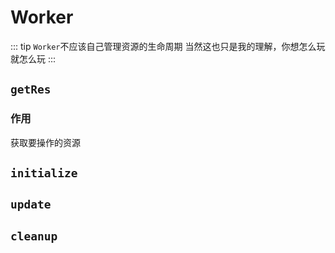 # Worker

::: tip `Worker`不应该自己管理资源的生命周期
当然这也只是我的理解，你想怎么玩就怎么玩
:::

## <span>`getRes`</span>

<card>

### 作用

获取要操作的资源

</card>

## <span>`initialize`</span>

## <span>`update`</span>

## <span>`cleanup`</span>

